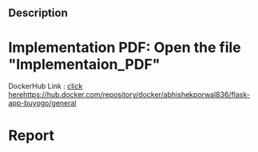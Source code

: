 ## Description

# Implementation PDF: Open the file "Implementaion_PDF"
DockerHub Link : [click here]()https://hub.docker.com/repository/docker/abhishekporwal836/flask-app-buyogo/general

# Report
